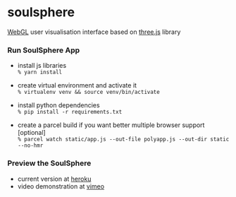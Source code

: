# soulsphere
[WebGL](https://en.wikipedia.org/wiki/WebGL) user visualisation interface based on [three.js](https://github.com/mrdoob/three.js/) library

### Run SoulSphere App
- install js libraries <br>
``% yarn install``

- create virtual environment and activate it <br>
``% virtualenv venv && source venv/bin/activate``

- install python dependencies <br>
``% pip install -r requirements.txt``

- create a parcel build if you want better multiple browser support [optional] <br>
``
% parcel watch static/app.js --out-file polyapp.js --out-dir static --no-hmr
``

### Preview the SoulSphere
- current version at [heroku](http://soulsphere.herokuapp.com/)
- video demonstration at [vimeo](https://vimeo.com/383682865)
